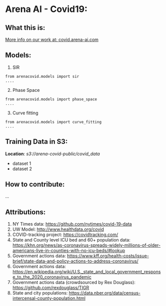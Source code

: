 # Arena AI - Covid19:
 
 ## What this is:
 

[More info on our work at: covid.arena-ai.com](https://covid.arena-ai.com) 
 ## Models:
 1. SIR
```
from arenacovid.models import sir
....
```
 2. Phase Space
```
from arenacovid.models import phase_space
....
```
 3. Curve fitting
```
from arenacovid.models import curve_fitting
....
```
 ## Training Data in S3:
 **Location**: _s3://arena-covid-public/covid_data_
- dataset 1
- dataset 2

## How to contribute:
...

## Attributions:

1. NY Times data: https://github.com/nytimes/covid-19-data
2. UW Model: http://www.healthdata.org/covid
3. COVID-tracking project: https://covidtracking.com/
4. State and County level ICU bed and 60+ population data: https://khn.org/news/as-coronavirus-spreads-widely-millions-of-older-americans-live-in-counties-with-no-icu-beds/#lookup
5. Government actions data: https://www.kff.org/health-costs/issue-brief/state-data-and-policy-actions-to-address-coronavirus/
6. Government actions data: https://en.wikipedia.org/wiki/U.S._state_and_local_government_response_to_the_2020_coronavirus_pandemic
7. Government actions data (crowdsourced by Rex Douglass): https://github.com/rexdouglass/TIGR 
8. State and city populations: https://data.nber.org/data/census-intercensal-county-population.html



